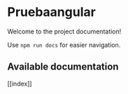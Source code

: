 # Pruebaangular

Welcome to the project documentation!

Use `npm run docs` for easier navigation.

## Available documentation

[[index]]

